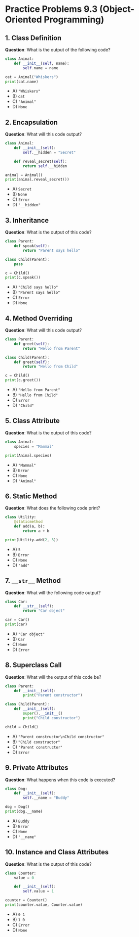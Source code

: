 # Practice Problems 9.3 (Object-Oriented Programming)

## **1. Class Definition**

**Question**: What is the output of the following code?

```python
class Animal:
    def __init__(self, name):
        self.name = name

cat = Animal("Whiskers")
print(cat.name)
```

- A) `"Whiskers"`
- B) `cat`
- C) `"Animal"`
- D) `None`

## **2. Encapsulation**

**Question**: What will this code output?

```python
class Animal:
    def __init__(self):
        self.__hidden = "Secret"

    def reveal_secret(self):
        return self.__hidden

animal = Animal()
print(animal.reveal_secret())
```

- A) `Secret`
- B) `None`
- C) `Error`
- D) `"__hidden"`

## **3. Inheritance**

**Question**: What is the output of this code?

```python
class Parent:
    def speak(self):
        return "Parent says hello"

class Child(Parent):
    pass

c = Child()
print(c.speak())
```

- A) `"Child says hello"`
- B) `"Parent says hello"`
- C) `Error`
- D) `None`

## **4. Method Overriding**

**Question**: What will this code output?

```python
class Parent:
    def greet(self):
        return "Hello from Parent"

class Child(Parent):
    def greet(self):
        return "Hello from Child"

c = Child()
print(c.greet())
```

- A) `"Hello from Parent"`
- B) `"Hello from Child"`
- C) `Error`
- D) `"Child"`

## **5. Class Attribute**

**Question**: What is the output of this code?

```python
class Animal:
    species = "Mammal"

print(Animal.species)
```

- A) `"Mammal"`
- B) `Error`
- C) `None`
- D) `"Animal"`

## **6. Static Method**

**Question**: What does the following code print?

```python
class Utility:
    @staticmethod
    def add(a, b):
        return a + b

print(Utility.add(2, 3))
```

- A) `5`
- B) `Error`
- C) `None`
- D) `"add"`

## **7. `__str__` Method**

**Question**: What will the following code output?

```python
class Car:
    def __str__(self):
        return "Car object"

car = Car()
print(car)
```

- A) `"Car object"`
- B) `Car`
- C) `None`
- D) `Error`

## **8. Superclass Call**

**Question**: What will the output of this code be?

```python
class Parent:
    def __init__(self):
        print("Parent constructor")

class Child(Parent):
    def __init__(self):
        super().__init__()
        print("Child constructor")

child = Child()
```

- A) `"Parent constructor\nChild constructor"`
- B) `"Child constructor"`
- C) `"Parent constructor"`
- D) `Error`

## **9. Private Attributes**

**Question**: What happens when this code is executed?

```python
class Dog:
    def __init__(self):
        self.__name = "Buddy"

dog = Dog()
print(dog.__name)
```

- A) `Buddy`
- B) `Error`
- C) `None`
- D) `"__name"`

## **10. Instance and Class Attributes**

**Question**: What is the output of this code?

```python
class Counter:
    value = 0

    def __init__(self):
        self.value = 1

counter = Counter()
print(counter.value, Counter.value)
```

- A) `0 1`
- B) `1 0`
- C) `Error`
- D) `None`

